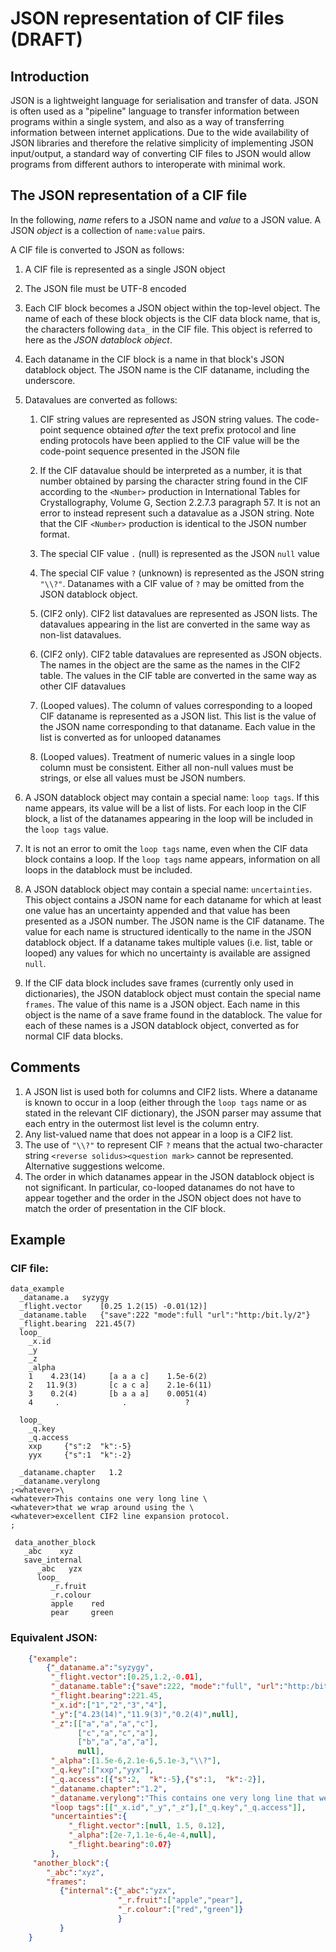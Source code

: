 # JSON representation of CIF files (DRAFT)

## Introduction

JSON is a lightweight language for serialisation and transfer of data.  JSON is
often used as a "pipeline" language to transfer information between programs within
a single system, and also as a way of transferring information between 
internet applications.  Due to the wide availability of JSON libraries and
therefore the relative simplicity of implementing JSON input/output, a
standard way of converting CIF files to JSON would allow programs from different
authors to interoperate with minimal work.

## The JSON representation of a CIF file

In the following, *name* refers to a JSON name and *value* to a JSON value. A
JSON *object* is a collection of `name:value` pairs.

A CIF file is converted to JSON as follows:

1. A CIF file is represented as a single JSON object
2. The JSON file must be UTF-8 encoded
3. Each CIF block becomes a JSON object within the top-level object. The name of each 
of these block objects is the CIF data block name, that is, the characters following
`data_` in the CIF file. This object is referred to here as the *JSON datablock object*.
4. Each dataname in the CIF block is a name in that block's JSON datablock object. The JSON name
is the CIF dataname, including the underscore.

5. Datavalues are converted as follows:

   1. CIF string values are represented as JSON string values. The
  code-point sequence obtained *after* the text prefix protocol and line ending
  protocols have been applied to the CIF value will be the
  code-point sequence presented in the JSON file
  
   2. If the CIF datavalue should be interpreted as a number, it is
  that number obtained by parsing the character string found in the
  CIF according to the `<Number>` production in International Tables
  for Crystallography, Volume G, Section 2.2.7.3 paragraph 57. It is
  not an error to instead represent such a datavalue as a JSON string. Note that
  the CIF `<Number>` production is identical to the JSON number format.
   3. The special CIF value `.` (null) is represented as the JSON `null` value
   4. The special CIF value `?` (unknown) is represented as the JSON string `"\\?"`. Datanames
  with a CIF value of `?` may be omitted from the JSON datablock object.
   5. (CIF2 only).  CIF2 list datavalues are represented as JSON lists. The datavalues appearing
  in the list are converted in the same way as non-list datavalues.
   6. (CIF2 only).  CIF2 table datavalues are represented as JSON objects. The names in the object
  are the same as the names in the CIF2 table. The values in the CIF table are converted in the same
  way as other CIF datavalues
   7. (Looped values). The column of values corresponding to a looped
  CIF dataname is represented as a JSON list. This list is the value of
  the JSON name corresponding to that dataname. Each value in the list
  is converted as for unlooped datanames
   8. (Looped values). Treatment of numeric values in a single loop column must
  be consistent. Either all non-null values must be strings, or else all values must
  be JSON numbers.
  
6. A JSON datablock object may contain a special name: `loop tags`.  If this name
appears, its value will be a list of lists.  For each loop in the CIF block,
a list of the datanames appearing in the loop will be included in the `loop tags` value.
7. It is not an error to omit the `loop tags` name, even when the CIF data block contains
a loop. If the `loop tags` name appears, information on all loops in the datablock must be
included.
8. A JSON datablock object may contain a special name:
`uncertainties`.  This object contains a JSON name for each dataname
for which at least one value has an uncertainty appended and that
value has been presented as a JSON number. The JSON
name is the CIF dataname.  The value for each name is structured
identically to the name in the JSON datablock object.  If a dataname
takes multiple values (i.e. list, table or looped) any values for
which no uncertainty is available are assigned `null`.
9. If the CIF data block includes save frames (currently only used in dictionaries), 
the JSON datablock object must contain the special name `frames`. The value of this name
is a JSON object. Each name in this object is the name of a save frame
found in the datablock. The value for each of these names is a JSON datablock object, converted
as for normal CIF data blocks.
  
## Comments

1. A JSON list is used both for columns and CIF2 lists.  Where a
dataname is known to occur in a loop (either through the `loop tags` name
or as stated in the relevant CIF dictionary), the JSON parser may assume
that each entry in the outermost list level is the column entry.
1. Any list-valued name that does not appear in a loop is a CIF2 list.
1. The use of `"\\?"` to represent CIF `?` means that the actual two-character string
`<reverse solidus><question mark>` cannot be represented. Alternative suggestions welcome.
1. The order in which datanames appear in the JSON datablock object is not significant. In particular,
co-looped datanames do not have to appear together and the order in the JSON object
does not have to match the order of presentation in the CIF block.

## Example

### CIF file:


    data_example
      _dataname.a   syzygy
      _flight.vector    [0.25 1.2(15) -0.01(12)]
      _dataname.table   {"save":222 "mode":full "url":"http:/bit.ly/2"}
      _flight.bearing  221.45(7)
      loop_
        _x.id
        _y
        _z
        _alpha
        1    4.23(14)     [a a a c]    1.5e-6(2)
        2   11.9(3)       [c a c a]    2.1e-6(11)
        3    0.2(4)       [b a a a]    0.0051(4)
        4     .              .             ?
        
      loop_
        _q.key
        _q.access
        xxp     {"s":2  "k":-5}
        yyx     {"s":1  "k":-2}
        
      _dataname.chapter   1.2
      _dataname.verylong
    ;<whatever>\
    <whatever>This contains one very long line \
    <whatever>that we wrap around using the \
    <whatever>excellent CIF2 line expansion protocol.
    ;
 
     data_another_block
       _abc    xyz
       save_internal
          _abc   yzx
          loop_
             _r.fruit
             _r.colour
             apple    red
             pear     green

### Equivalent JSON:

```json
    {"example":
        {"_dataname.a":"syzygy",
         "_flight.vector":[0.25,1.2,-0.01],
         "_dataname.table":{"save":222, "mode":"full", "url":"http:/bit.ly/2"},
         "_flight.bearing":221.45,
         "_x.id":["1","2","3","4"],
         "_y":["4.23(14)","11.9(3)","0.2(4)",null],
         "_z":[["a","a","a","c"],
               ["c","a","c","a"],
               ["b","a","a","a"],
               null],
         "_alpha":[1.5e-6,2.1e-6,5.1e-3,"\\?"],
         "_q.key":["xxp","yyx"],
         "_q.access":[{"s":2,  "k":-5},{"s":1,  "k":-2}],
         "_dataname.chapter":"1.2",
         "_dataname.verylong":"This contains one very long line that we wrap around using the excellent CIF2 line expansion protocol.",
         "loop tags":[["_x.id","_y","_z"],["_q.key","_q.access"]],
         "uncertainties":{
             "_flight.vector":[null, 1.5, 0.12],
             "_alpha":[2e-7,1.1e-6,4e-4,null],
             "_flight.bearing":0.07}
         },
     "another_block":{
        "_abc":"xyz",
        "frames":
           {"internal":{"_abc":"yzx",
                        "_r.fruit":["apple","pear"],
                        "_r.colour":["red","green"]}
                        }
           }
    }
```
